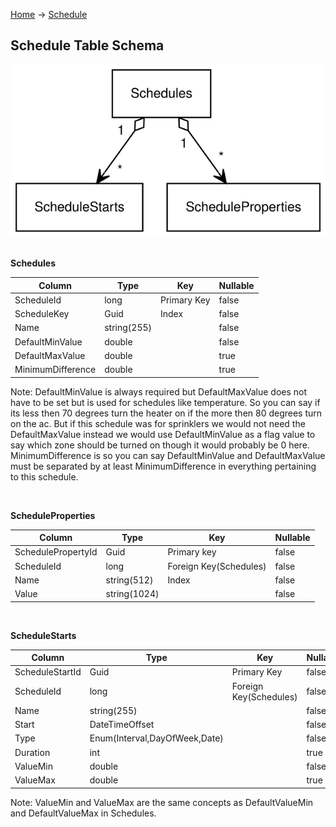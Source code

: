 [Home](../index.md) -> [Schedule](index.md)

## Schedule Table Schema
![Table Relationships](Schema.svg)
<br />
<br />

__Schedules__

|Column|Type|Key|Nullable|
|--|--|--|--|
|ScheduleId|long|Primary Key|false|
|ScheduleKey|Guid|Index|false|
|Name|string(255)||false|
|DefaultMinValue|double||false|
|DefaultMaxValue|double||true|
|MinimumDifference|double||true|

Note: DefaultMinValue is always required but DefaultMaxValue does not have to be set but is used for schedules like temperature. So you can say if its less then 70 degrees turn the heater on if the more then 80 degrees turn on the ac. But if this schedule was for sprinklers we would not need the DefaultMaxValue instead we would use DefaultMinValue as a flag value to say which zone should be turned on though it would probably be 0 here. MinimumDifference is so you can say DefaultMinValue and DefaultMaxValue must be separated by at least MinimumDifference in everything pertaining to this schedule.

<br />

__ScheduleProperties__

|Column|Type|Key|Nullable|
|--|--|--|--|
|SchedulePropertyId|Guid|Primary key|false|
|ScheduleId|long|Foreign Key(Schedules)|false|
|Name|string(512)|Index|false|
|Value|string(1024)||false|

<br />

__ScheduleStarts__

|Column|Type|Key|Nullable|
|--|--|--|--|
|ScheduleStartId|Guid|Primary Key|false|
|ScheduleId|long|Foreign Key(Schedules)|false|
|Name|string(255)||false|
|Start|DateTimeOffset||false|
|Type|Enum(Interval,DayOfWeek,Date)||false|
|Duration|int||true|
|ValueMin|double||false|
|ValueMax|double||true|

Note: ValueMin and ValueMax are the same concepts as DefaultValueMin and DefaultValueMax in Schedules.